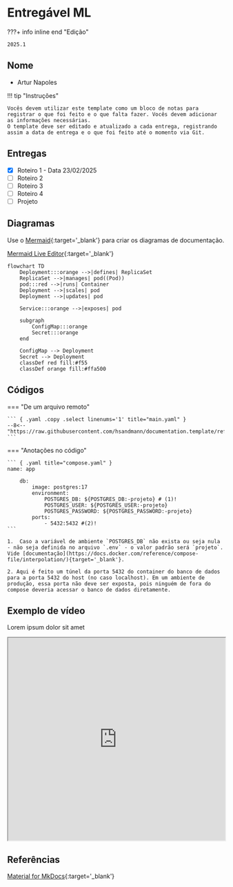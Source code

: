 # Entregável ML


???+ info inline end "Edição"

    2025.1


## Nome
- Artur Napoles



!!! tip "Instruções"

    Vocês devem utilizar este template como um bloco de notas para registrar o que foi feito e o que falta fazer. Vocês devem adicionar as informações necessárias.
    O template deve ser editado e atualizado a cada entrega, registrando assim a data de entrega e o que foi feito até o momento via Git.

## Entregas

- [x] Roteiro 1 - Data 23/02/2025
- [ ] Roteiro 2
- [ ] Roteiro 3
- [ ] Roteiro 4
- [ ] Projeto

## Diagramas

Use o [Mermaid](https://mermaid.js.org/intro/){:target='_blank'} para criar os diagramas de documentação.

[Mermaid Live Editor](https://mermaid.live/){:target='_blank'}


``` mermaid
flowchart TD
    Deployment:::orange -->|defines| ReplicaSet
    ReplicaSet -->|manages| pod((Pod))
    pod:::red -->|runs| Container
    Deployment -->|scales| pod
    Deployment -->|updates| pod

    Service:::orange -->|exposes| pod

    subgraph  
        ConfigMap:::orange
        Secret:::orange
    end

    ConfigMap --> Deployment
    Secret --> Deployment
    classDef red fill:#f55
    classDef orange fill:#ffa500
```



## Códigos

=== "De um arquivo remoto"

    ``` { .yaml .copy .select linenums='1' title="main.yaml" }
    --8<-- "https://raw.githubusercontent.com/hsandmann/documentation.template/refs/heads/main/.github/workflows/main.yaml"
    ```

=== "Anotações no código"

    ``` { .yaml title="compose.yaml" }
    name: app

        db:
            image: postgres:17
            environment:
                POSTGRES_DB: ${POSTGRES_DB:-projeto} # (1)!
                POSTGRES_USER: ${POSTGRES_USER:-projeto}
                POSTGRES_PASSWORD: ${POSTGRES_PASSWORD:-projeto}
            ports:
                - 5432:5432 #(2)!
    ```

    1.  Caso a variável de ambiente `POSTGRES_DB` não exista ou seja nula - não seja definida no arquivo `.env` - o valor padrão será `projeto`. Vide [documentação](https://docs.docker.com/reference/compose-file/interpolation/){target='_blank'}.

    2. Aqui é feito um túnel da porta 5432 do container do banco de dados para a porta 5432 do host (no caso localhost). Em um ambiente de produção, essa porta não deve ser exposta, pois ninguém de fora do compose deveria acessar o banco de dados diretamente.


## Exemplo de vídeo

Lorem ipsum dolor sit amet

<iframe width="100%" height="470" src="https://www.youtube.com/embed/3574AYQml8w" allowfullscreen></iframe>


## Referências

[Material for MkDocs](https://squidfunk.github.io/mkdocs-material/reference/){:target='_blank'}